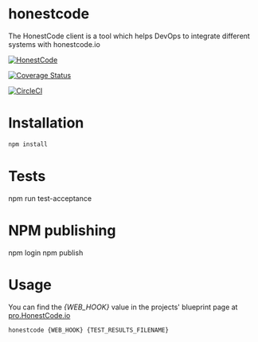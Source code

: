 honestcode
==========

The HonestCode client is a tool which helps DevOps to integrate different systems with honestcode.io

[![HonestCode](https://pro.honestcode.io/api/blueprint/bp.BJL88X54W/environment/rJlIL8X94rkW8UUQ5EByMIUL/badge.svg)](https://pro.honestcode.io/#/blueprint/edit/bp.BJL88X54W)

[![Coverage Status](https://coveralls.io/repos/github/honest-code/honestcode/badge.svg?branch=master)](https://coveralls.io/github/honest-code/honestcode?branch=master)

[![CircleCI](https://circleci.com/gh/honest-code/honestcode.svg?style=svg)](https://circleci.com/gh/honest-code/honestcode)


# Installation

```sh
npm install
```

# Tests
npm run test-acceptance

# NPM publishing
npm login
npm publish

# Usage

You can find the _{WEB_HOOK}_ value in the projects' blueprint page at [pro.HonestCode.io](https://pro.honestcode.io)

```sh
honestcode {WEB_HOOK} {TEST_RESULTS_FILENAME}
```

